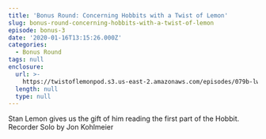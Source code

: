 ```yaml
---
title: 'Bonus Round: Concerning Hobbits with a Twist of Lemon'
slug: bonus-round-concerning-hobbits-with-a-twist-of-lemon
episode: bonus-3
date: '2020-01-16T13:15:26.000Z'
categories:
  - Bonus Round
tags: null
enclosure:
  url: >-
    https://twistoflemonpod.s3.us-east-2.amazonaws.com/episodes/079b-lwatol-20200116.mp3
  length: null
  type: null
---
```


Stan Lemon gives us the gift of him reading the first part of the Hobbit. Recorder Solo by Jon Kohlmeier
